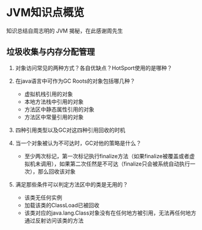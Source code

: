 # JVM知识点概览

知识总结自周志明的 JVM 揭秘，在此感谢周先生



## 垃圾收集与内存分配管理

1. 对象访问常见的两种方式？各自优缺点？HotSport使用的是哪种？
2. 在java语言中可作为GC Roots的对象包括哪几种？

   + 虚拟机栈引用的对象
   + 本地方法栈中引用的对象
   + 方法区中静态属性引用的对象
   + 方法区中常量引用的对象
3. 四种引用类型以及GC对这四种引用回收的时机
4. 当一个对象被认为不可达时，GC对他的策略是什么？
   + 至少两次标记，第一次标记执行finalize方法（如果finalize被覆盖或者虚拟机未调用），如果第二次任然是不可达（finalize只会被系统自动执行一次），那么回收该对象
5. 满足那些条件可以判定方法区中的类是无用的？
   + 该类无任何实例
   + 加载该类的ClassLoad已被回收
   + 该类对应的java.lang.Class对象没有在任何地方被引用，无法再任何地方通过反射访问该类的方法